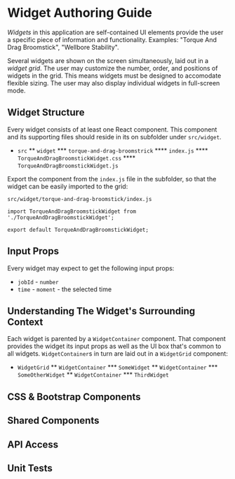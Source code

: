 # Widget Authoring Guide

*Widgets* in this application are self-contained UI elements provide the user a specific piece of information and functionality. Examples: "Torque And Drag Broomstick", "Wellbore Stability".

Several widgets are shown on the screen simultaneously, laid out in a *widget grid*. The user may customize the number, order, and positions of widgets in the grid. This means widgets must be designed to accomodate flexible sizing. The user may also display individual widgets in full-screen mode.

## Widget Structure

Every widget consists of at least one React component. This component and its supporting files should reside in its on subfolder under `src/widget`.

* `src`
** `widget`
*** `torque-and-drag-broomstrick`
**** `index.js`
**** `TorqueAndDragBroomstickWidget.css`
**** `TorqueAndDragBroomstickWidget.js`

Export the component from the `index.js` file in the subfolder, so that the widget can be easily imported to the grid:

`src/widget/torque-and-drag-broomstick/index.js`
```
import TorqueAndDragBroomstickWidget from './TorqueAndDragBroomstickWidget';

export default TorqueAndDragBroomstickWidget;
```

## Input Props

Every widget may expect to get the following input props:

* `jobId` - `number`
* `time` - `moment` - the selected time

## Understanding The Widget's Surrounding Context

Each widget is parented by a `WidgetContainer` component. That component provides the widget its input props as well as the UI box that's common to all widgets. `WidgetContainer`s in turn are laid out in a `WidgetGrid` component:

* `WidgetGrid`
** `WidgetContainer`
*** `SomeWidget`
** `WidgetContainer`
*** `SomeOtherWidget`
** `WidgetContainer`
*** `ThirdWidget`

## CSS & Bootstrap Components

## Shared Components

## API Access

## Unit Tests
